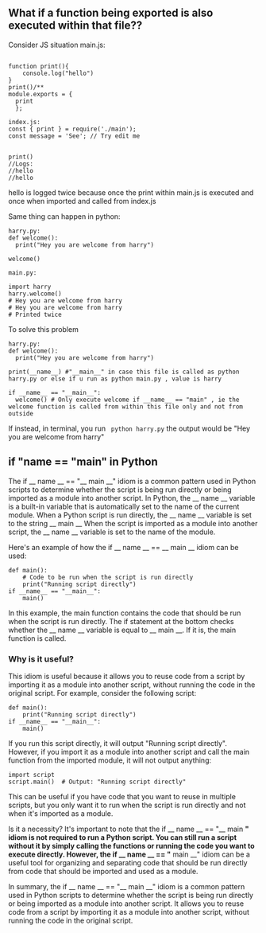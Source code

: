 ## What if a function being exported is also executed within that file??
Consider JS situation
main.js:
```

function print(){
    console.log("hello")
}
print()/**
module.exports = {
  print
  };
```


```
index.js:
const { print } = require('./main');
const message = 'See'; // Try edit me


print()
//Logs:
//hello
//hello 
```
hello is logged twice because once the print within main.js is executed and once when imported and called from index.js 

Same thing can happen in python:

```
harry.py:
def welcome():
  print("Hey you are welcome from harry")

welcome()

```

```
main.py:

import harry
harry.welcome()
# Hey you are welcome from harry
# Hey you are welcome from harry
# Printed twice

```
To solve this problem

```
harry.py:
def welcome():
  print("Hey you are welcome from harry")

print(__name__) #"__main__" in case this file is called as python harry.py or else if u run as python main.py , value is harry

if __name__ == "__main__":
  welcome() # Only execute welcome if __name__ == "main" , ie the welcome function is called from within this file only and not from outside

```  




If instead, in terminal, you run ``` python harry.py``` the output would be "Hey you are welcome from harry"

## if "__name__ == "__main__" in Python

The if __ name __ == "__ main __" idiom is a common pattern used in Python scripts to determine whether the script is being run directly or being imported as a module into another script.
In Python, the __ name __ variable is a built-in variable that is automatically set to the name of the current module. When a Python script is run directly, the __ name __ variable is set to the 
string __ main __ When the script is imported as a module into another script, the __ name __ variable is set to the name of the module.

Here's an example of how the if __ name __ == __ main __ idiom can be used:
```
def main():
    # Code to be run when the script is run directly
    print("Running script directly")
if __name__ == "__main__":
    main()
```

In this example, the main function contains the code that should be run when the script is run directly. The if statement at the bottom checks whether the __ name __ variable is equal to __ main __. 
If it is, the main function is called.


### Why is it useful?
This idiom is useful because it allows you to reuse code from a script by importing it as a module into another script, without running the code in the original script. For example, consider the following script:
```
def main():
    print("Running script directly")
if __name__ == "__main__":
    main()
```
If you run this script directly, it will output "Running script directly". However, if you import it as a module into another script and call the main function from the imported module, it will not output anything:
```
import script
script.main()  # Output: "Running script directly"
```

This can be useful if you have code that you want to reuse in multiple scripts, but you only want it to run when the script is run directly and not when it's imported as a module.

Is it a necessity?
It's important to note that the if __ name __ == "__ main __" idiom is not required to run a Python script. You can still run a script without it by simply calling the functions or running the code you want to execute directly. However, the if __ name __ == "__ main __" idiom can be a useful tool for organizing and separating code that should be run directly from code that should be imported and used as a module.

In summary, the if __ name __ == "__ main __" idiom is a common pattern used in Python scripts to determine whether the script is being run directly or being imported as a module into another script. It allows you to reuse code from a script by importing it as a module into another script, without running the code in the original script.

